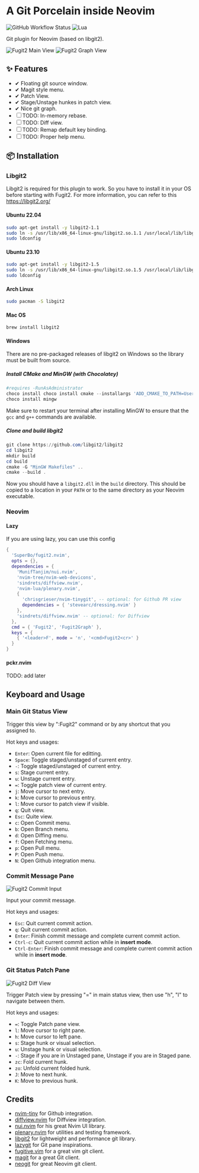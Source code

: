 # A Git Porcelain inside Neovim

![GitHub Workflow Status](https://img.shields.io/github/actions/workflow/status/ellisonleao/nvim-plugin-template/lint-test.yml?branch=main&style=for-the-badge)
![Lua](https://img.shields.io/badge/Made%20with%20Lua-blueviolet.svg?style=for-the-badge&logo=lua)

Git plugin for Neovim (based on libgit2).


![Fugit2 Main View](https://raw.githubusercontent.com/SuperBo/fugit2.nvim/assets/assets/main_view.png)
![Fugit2 Graph View](https://raw.githubusercontent.com/SuperBo/fugit2.nvim/assets/assets/graph_view.png)

## ✨ Features

- ✔ Floating git source window.
- ✔ Magit style menu.
- ✔ Patch View.
- ✔ Stage/Unstage hunkes in patch view.
- ✔ Nice git graph.
- ☐ TODO: In-memory rebase.
- ☐ TODO: Diff view.
- ☐ TODO: Remap default key binding.
- ☐ TODO: Proper help menu.

## 📦 Installation

### Libgit2

Libgit2 is required for this plugin to work. So you have to install it in your OS before starting with Fugit2.
For more information, you can refer to this https://libgit2.org/

#### Ubuntu 22.04

```sh
sudo apt-get install -y libgit2-1.1
sudo ln -s /usr/lib/x86_64-linux-gnu/libgit2.so.1.1 /usr/local/lib/libgit2.so
sudo ldconfig
```

#### Ubuntu 23.10

```sh
sudo apt-get install -y libgit2-1.5
sudo ln -s /usr/lib/x86_64-linux-gnu/libgit2.so.1.5 /usr/local/lib/libgit2.so
sudo ldconfig
```

#### Arch Linux

```sh
sudo pacman -S libgit2
```

#### Mac OS

```sh
brew install libgit2
```

#### Windows

There are no pre-packaged releases of libgit2 on Windows so the library must be built from source.

##### Install CMake and MinGW (with Chocolatey)

```powershell
#requires -RunAsAdministrator
choco install choco install cmake --installargs 'ADD_CMAKE_TO_PATH=User'
choco install mingw
```

Make sure to restart your terminal after installing MinGW to ensure that the `gcc` and `g++` commands are available.

##### Clone and build libgit2

```powershell
git clone https://github.com/libgit2/libgit2
cd libgit2
mkdir build
cd build
cmake -G "MinGW Makefiles" ..
cmake --build .
```

Now you should have a `libgit2.dll` in the `build` directory. This should be copied to a location in your `PATH` or to the same directory as your Neovim executable.

### Neovim

#### Lazy

If you are using lazy, you can use this config




```lua
{
  'SuperBo/fugit2.nvim',
  opts = {},
  dependencies = {
    'MunifTanjim/nui.nvim',
    'nvim-tree/nvim-web-devicons',
    'sindrets/diffview.nvim',
    'nvim-lua/plenary.nvim',
    {
      'chrisgrieser/nvim-tinygit', -- optional: for Github PR view
      dependencies = { 'stevearc/dressing.nvim' }
    },
    'sindrets/diffview.nvim' -- optional: for Diffview
  },
  cmd = { 'Fugit2', 'Fugit2Graph' },
  keys = {
    { '<leader>F', mode = 'n', '<cmd>Fugit2<cr>' }
  }
}
```

#### pckr.nvim

TODO: add later

## Keyboard and Usage

### Main Git Status View
Trigger this view by ":Fugit2" command or by any shortcut that you assigned to.

Hot keys and usages:
- `Enter`: Open current file for editting.
- `Space`: Toggle staged/unstaged of current entry.
- `-`:  Toggle staged/unstaged of current entry.
- `s`: Stage current entry.
- `u`: Unstage current entry.
- `=`: Toggle patch view of current entry.
- `j`: Move cursor to next entry.
- `k`: Move cursor to previous entry.
- `l`: Move cursor to patch view if visible.
- `q`: Quit view.
- `Esc`: Quite view.
- `c`: Open Commit menu.
- `b`: Open Branch menu.
- `d`: Open Diffing menu.
- `f`: Open Fetching menu.
- `p`: Open Pull menu.
- `P`: Open Push menu.
- `N`: Open Github integration menu.

### Commit Message Pane

![Fugit2 Commit Input](https://raw.githubusercontent.com/SuperBo/fugit2.nvim/assets/assets/commit_message_view.png)

Input your commit message.

Hot keys and usages:
- `Esc`: Quit current commit action.
- `q`: Quit current commit action.
- `Enter`: Finish commit message and complete current commit action.
- `Ctrl-c`: Quit current commit action while in **insert mode**.
- `Ctrl-Enter`: Finish commit message and complete current commit action while in **insert mode**.

### Git Status Patch Pane

![Fugit2 Diff View](https://raw.githubusercontent.com/SuperBo/fugit2.nvim/assets/assets/inline_patch_view.png)

Trigger Patch view by pressing "=" in main status view, then use "h", "l" to navigate between them.

Hot keys and usages:
- `=`: Toggle Patch pane view.
- `l`: Move cursor to right pane.
- `h`: Move cursor to left pane.
- `s`: Stage hunk or visual selection.
- `u`: Unstage hunk or visual selection.
- `-`: Stage if you are in Unstaged pane, Unstage if you are in Staged pane.
- `zc`: Fold current hunk.
- `zo`: Unfold current folded hunk.
- `J`: Move to next hunk.
- `K`: Move to previous hunk.


## Credits

- [nvim-tiny](https://github.com/chrisgrieser/nvim-tinygit) for Github integration.
- [diffview.nvim](https://github.com/sindrets/diffview.nvim) for Diffview integration.
- [nui.nvim](https://github.com/MunifTanjim/nui.nvim) for his great Nvim UI library.
- [plenary.nvim](https://github.com/nvim-lua/plenary.nvim) for utilities and testing framework.
- [libgit2](https://libgit2.org/) for lightweight and performance git library.
- [lazygit](https://github.com/jesseduffield/lazygit) for Git pane inspirations.
- [fugitive.vim](https://github.com/tpope/vim-fugitive) for a great vim git client.
- [magit](https://magit.vc/) for a great Git client.
- [neogit](https://github.com/NeogitOrg/neogit) for great Neovim git client.
